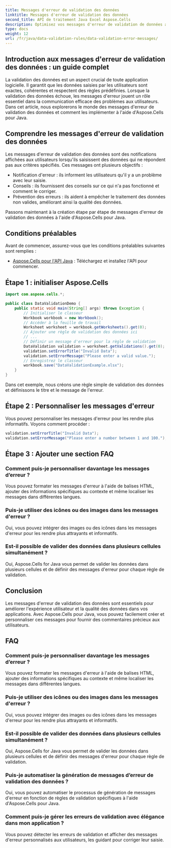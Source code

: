 ```yaml
---
title: Messages d'erreur de validation des données
linktitle: Messages d'erreur de validation des données
second_title: API de traitement Java Excel Aspose.Cells
description: Optimisez vos messages d'erreur de validation de données avec Aspose.Cells pour Java. Apprenez à créer, personnaliser et améliorer l'expérience utilisateur.
type: docs
weight: 12
url: /fr/java/data-validation-rules/data-validation-error-messages/
---
```


## Introduction aux messages d'erreur de validation des données : un guide complet

La validation des données est un aspect crucial de toute application logicielle. Il garantit que les données saisies par les utilisateurs sont exactes, cohérentes et respectent des règles prédéfinies. Lorsque la validation des données échoue, les messages d'erreur jouent un rôle essentiel dans la communication efficace des problèmes aux utilisateurs. Dans cet article, nous explorerons le monde des messages d'erreur de validation des données et comment les implémenter à l'aide d'Aspose.Cells pour Java.

## Comprendre les messages d'erreur de validation des données

Les messages d'erreur de validation des données sont des notifications affichées aux utilisateurs lorsqu'ils saisissent des données qui ne répondent pas aux critères spécifiés. Ces messages ont plusieurs objectifs :

- Notification d'erreur : ils informent les utilisateurs qu'il y a un problème avec leur saisie.
- Conseils : ils fournissent des conseils sur ce qui n'a pas fonctionné et comment le corriger.
- Prévention des erreurs : ils aident à empêcher le traitement des données non valides, améliorant ainsi la qualité des données.

Passons maintenant à la création étape par étape de messages d'erreur de validation des données à l'aide d'Aspose.Cells pour Java.

## Conditions préalables

Avant de commencer, assurez-vous que les conditions préalables suivantes sont remplies :

- [Aspose.Cells pour l'API Java](https://releases.aspose.com/cells/java/) : Téléchargez et installez l'API pour commencer.

## Étape 1 : initialiser Aspose.Cells

```java
import com.aspose.cells.*;

public class DataValidationDemo {
    public static void main(String[] args) throws Exception {
        // Initialiser le classeur
        Workbook workbook = new Workbook();
        // Accéder à la feuille de travail
        Worksheet worksheet = workbook.getWorksheets().get(0);
        // Ajouter une règle de validation des données ici
        // ...
        // Définir un message d'erreur pour la règle de validation
        DataValidation validation = worksheet.getValidations().get(0);
        validation.setErrorTitle("Invalid Data");
        validation.setErrorMessage("Please enter a valid value.");
        // Enregistrez le classeur
        workbook.save("DataValidationExample.xlsx");
    }
}
```

Dans cet exemple, nous créons une règle simple de validation des données et définissons le titre et le message de l'erreur.

## Étape 2 : Personnaliser les messages d'erreur

Vous pouvez personnaliser les messages d'erreur pour les rendre plus informatifs. Voyons comment procéder :

```java
validation.setErrorTitle("Invalid Data");
validation.setErrorMessage("Please enter a number between 1 and 100.");
```

## Étape 3 : Ajouter une section FAQ

### Comment puis-je personnaliser davantage les messages d’erreur ?

Vous pouvez formater les messages d'erreur à l'aide de balises HTML, ajouter des informations spécifiques au contexte et même localiser les messages dans différentes langues.

### Puis-je utiliser des icônes ou des images dans les messages d'erreur ?

Oui, vous pouvez intégrer des images ou des icônes dans les messages d'erreur pour les rendre plus attrayants et informatifs.

### Est-il possible de valider des données dans plusieurs cellules simultanément ?

Oui, Aspose.Cells for Java vous permet de valider les données dans plusieurs cellules et de définir des messages d'erreur pour chaque règle de validation.

## Conclusion

Les messages d'erreur de validation des données sont essentiels pour améliorer l'expérience utilisateur et la qualité des données dans vos applications. Avec Aspose.Cells pour Java, vous pouvez facilement créer et personnaliser ces messages pour fournir des commentaires précieux aux utilisateurs.

## FAQ

### Comment puis-je personnaliser davantage les messages d’erreur ?

Vous pouvez formater les messages d'erreur à l'aide de balises HTML, ajouter des informations spécifiques au contexte et même localiser les messages dans différentes langues.

### Puis-je utiliser des icônes ou des images dans les messages d'erreur ?

Oui, vous pouvez intégrer des images ou des icônes dans les messages d'erreur pour les rendre plus attrayants et informatifs.

### Est-il possible de valider des données dans plusieurs cellules simultanément ?

Oui, Aspose.Cells for Java vous permet de valider les données dans plusieurs cellules et de définir des messages d'erreur pour chaque règle de validation.

### Puis-je automatiser la génération de messages d’erreur de validation des données ?

Oui, vous pouvez automatiser le processus de génération de messages d'erreur en fonction de règles de validation spécifiques à l'aide d'Aspose.Cells pour Java.

### Comment puis-je gérer les erreurs de validation avec élégance dans mon application ?

Vous pouvez détecter les erreurs de validation et afficher des messages d'erreur personnalisés aux utilisateurs, les guidant pour corriger leur saisie.